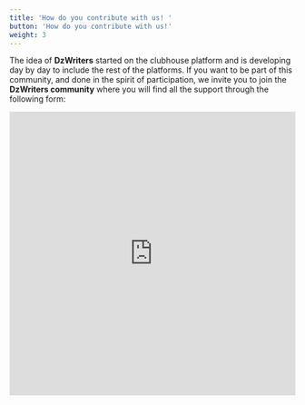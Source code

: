 ```yaml
---
title: 'How do you contribute with us! '
button: 'How do you contribute with us!'
weight: 3
---
```


The idea of **DzWriters** started on the clubhouse platform and is developing day by day to include the rest of the platforms. If you want to be part of this community, and done in the spirit of participation, we invite you to join the **DzWriters community** where you will find all the support through the following form:


<iframe
  src="https://tally.so/embed/m6876P?alignLeft=1&hideTitle=1&transparentBackground=1"
  width="100%"
  height="500"
  frameborder="0"
  marginheight="0"
  marginwidth="0"
  title="استمارة التسجيل في DZ Writers">
</iframe>
